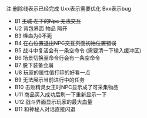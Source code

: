 注:删除线表示已经完成
Uxx表示需要优化
Bxx表示bug
- B1 ~~王城 左下的Npc 无法交互~~
- U2 背包界面 物品 隔开
- B3 ~~怪血为0不死~~
- B4 ~~在右位置退出NPC交互页面初始位置错误~~
- B5 战斗中复活会有一条空命令 (需要清一下输入缓冲区)
- B6 场景切换至命令行会有一条空命令
- B7 脱下装备会崩
- U8 玩家的属性值打印的好看一点
- B9 无法展示当前进行中的任务
- B10 击败精灵女王时NPC显示成了可采集物品
- U11 商品买入成功后刷一下重新显示一下
- U12 战斗界面显示玩家的最大血量
- B11 和神秘人对话直接闪退